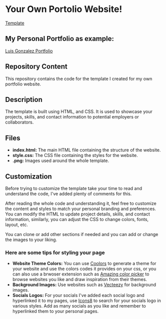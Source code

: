 # Your Own Portolio Website!

[Template](https://luisgon18.github.io/Create-Your-Own-Portfolio-Website-With-My-Template/)

## My Personal Portfolio as example:

[Luis Gonzalez Portfolio](https://luisgon18.github.io/Portfolio/)

## Repository Content

This repository contains the code for the template I created for my own portfolio website.

## Description

The template is built using HTML, and CSS. It is used to showcase your projects, skills, and contact information to potential employers or collaborators.

## Files 

- **index.html:** The main HTML file containing the structure of the website. 
- **style.css:** The CSS file containing the styles for the website.
- **.png:** Images used around the whole template.

 ## Customization
 
Before trying to customize the template take your time to read and understand the code, I've added plenty of comments for this.

After reading the whole code and understanding it, feel free to customize the content and styles to match your personal branding and preferences. You can modify the HTML to update project details, skills, and contact information, similarly, you can adjust the CSS to change colors, fonts, layout, etc.

You can clone or add other sections if needed and you can add or change the images to your liking.


### Here are some tips for styling your page

- **Website Theme Colors:** You can use [Coolors](https://coolors.co/) to generate a theme for your website and use the colors codes it provides on your css, or you can also use a brwoser extension such as [Amazing color picker](https://microsoftedge.microsoft.com/addons/detail/amazing-color-picker/ckanipeahakkplheflddneeekginnkod) to browse websites you like and draw inspiration from their themes.
- **Background Images:** Use websites such as [Vecteezy](https://www.vecteezy.com) for background images.
- **Socials Logos:** For your socials I've added each social logo and hyperlinked it to my pages, use [Icons8](https://icons8.com/icons) to search for your socials logo in various styles. Add as many socials as you like and remember to hyperlinked them to your personal pages.
